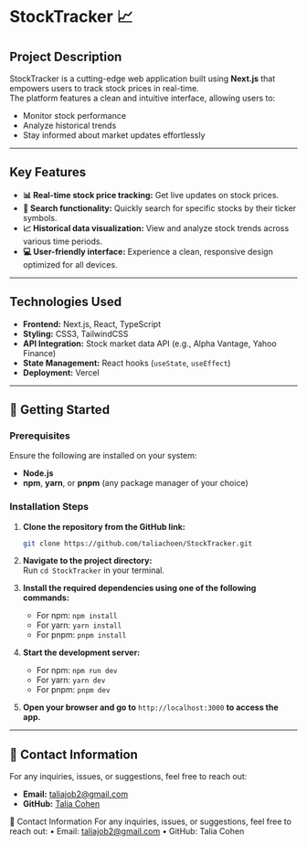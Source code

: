 # **StockTracker 📈**

## **Project Description**
StockTracker is a cutting-edge web application built using **Next.js** that empowers users to track stock prices in real-time.  
The platform features a clean and intuitive interface, allowing users to:  
- Monitor stock performance  
- Analyze historical trends  
- Stay informed about market updates effortlessly  

---

## **Key Features**
- **📊 Real-time stock price tracking:** Get live updates on stock prices.  
- **🔎 Search functionality:** Quickly search for specific stocks by their ticker symbols.  
- **📈 Historical data visualization:** View and analyze stock trends across various time periods.  
- **💻 User-friendly interface:** Experience a clean, responsive design optimized for all devices.  

---

## **Technologies Used**
- **Frontend:** Next.js, React, TypeScript  
- **Styling:** CSS3, TailwindCSS  
- **API Integration:** Stock market data API (e.g., Alpha Vantage, Yahoo Finance)  
- **State Management:** React hooks (`useState`, `useEffect`)  
- **Deployment:** Vercel  

---

## **🚀 Getting Started**

### **Prerequisites**
Ensure the following are installed on your system:  
- **Node.js**  
- **npm**, **yarn**, or **pnpm** (any package manager of your choice)  

### **Installation Steps**

1. **Clone the repository from the GitHub link:**  
   ```bash
   git clone https://github.com/taliachoen/StockTracker.git
   ```

2. **Navigate to the project directory:**  
   Run `cd StockTracker` in your terminal.

3. **Install the required dependencies using one of the following commands:**  
   - For npm: `npm install`  
   - For yarn: `yarn install`  
   - For pnpm: `pnpm install`  

4. **Start the development server:**  
   - For npm: `npm run dev`  
   - For yarn: `yarn dev`  
   - For pnpm: `pnpm dev`  

5. **Open your browser and go to** `http://localhost:3000` **to access the app.**

---

## 📧 Contact Information  
For any inquiries, issues, or suggestions, feel free to reach out:  
- **Email:** taliajob2@gmail.com  
- **GitHub:** [Talia Cohen](https://github.com/taliachoen)

📧 Contact Information
For any inquiries, issues, or suggestions, feel free to reach out:
•	Email: taliajob2@gmail.com
•	GitHub: Talia Cohen
